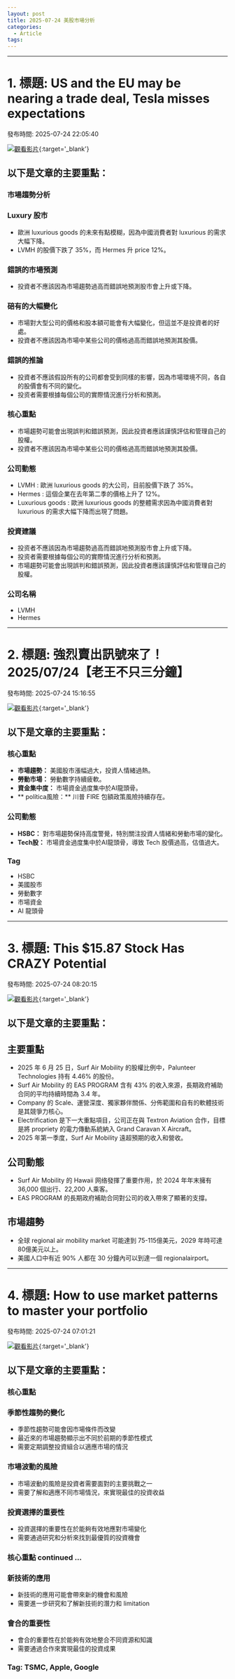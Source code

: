 ```yaml
---
layout: post
title: 2025-07-24 美股市場分析
categories:
  - Article
tags:
---
```


---
# 1. 標題: US and the EU may be nearing a trade deal, Tesla misses expectations
發布時間: 2025-07-24 22:05:40

 [![觀看影片](https://i.ytimg.com/vi/_bKLKo50H1E/sddefault.jpg)](https://www.youtube.com/watch?v=_bKLKo50H1E){:target='_blank'}

## 以下是文章的主要重點：

### 市場趨勢分析

### Luxury 股市
* 歐洲 luxurious goods 的未來有點模糊，因為中國消費者對 luxurious 的需求大幅下降。
* LVMH 的股價下跌了 35%，而 Hermes 升 price 12%。

### 錯誤的市場預測
* 投資者不應該因為市場趨勢過高而錯誤地預測股市會上升或下降。

### 碚有的大幅變化
* 市場對大型公司的價格和股本額可能會有大幅變化，但這並不是投資者的好處。
* 投資者不應該因為市場中某些公司的價格過高而錯誤地預測其股價。

### 錯誤的推論
* 投資者不應該假設所有的公司都會受到同樣的影響，因為市場環境不同，各自的股價會有不同的變化。
* 投资者需要根據每個公司的實際情況進行分析和預測。

### 核心重點
* 市場趨勢可能會出現誤判和錯誤預測，因此投資者應該謹慎評估和管理自己的股權。
* 投資者不應該因為市場中某些公司的價格過高而錯誤地預測其股價。

### 公司動態
* LVMH : 歐洲 luxurious goods 的大公司，目前股價下跌了 35%。
* Hermes : 這個企業在去年第二季的價格上升了 12%。
* Luxurious goods : 歐洲 luxurious goods 的整體需求因為中國消費者對 luxurious 的需求大幅下降而出現了問題。

### 投資建議
* 投资者不應該因為市場趨勢過高而錯誤地預測股市會上升或下降。
* 投资者需要根據每個公司的實際情況進行分析和預測。
* 市場趨勢可能會出現誤判和錯誤預測，因此投資者應該謹慎評估和管理自己的股權。

### 公司名稱
* LVMH
* Hermes

---
# 2. 標題: 強烈賣出訊號來了！ 2025/07/24【老王不只三分鐘】
發布時間: 2025-07-24 15:16:55

 [![觀看影片](https://i.ytimg.com/vi/gu7qj8UAkd4/sddefault.jpg)](https://www.youtube.com/watch?v=gu7qj8UAkd4){:target='_blank'}

## 以下是文章的主要重點：

### **核心重點**

*   **市場趨勢：** 美國股市漲幅過大，投資人情緒過熱。
*   **勞動市場：** 勞動數字持續疲軟。
*   **資金集中度：** 市場資金過度集中於AI龍頭骨。
*   ** política風險：** 川普 FIRE 包額政策風險持續存在。

### **公司動態**

*   **HSBC：** 對市場趨勢保持高度警覺，特別關注投資人情緒和勞動市場的變化。
*   **Tech股：** 市場資金過度集中於AI龍頭骨，導致 Tech 股價過高，估值過大。

### **Tag**

*   HSBC
*   美國股市
*   勞動數字
*   市場資金
*   AI 龍頭骨

---
# 3. 標題: This $15.87 Stock Has CRAZY Potential
發布時間: 2025-07-24 08:20:15

 [![觀看影片](https://i.ytimg.com/vi/-AYtafRw3Jc/sddefault.jpg)](https://www.youtube.com/watch?v=-AYtafRw3Jc){:target='_blank'}

## 以下是文章的主要重點：

## 主要重點

* 2025 年 6 月 25 日，Surf Air Mobility 的股權比例中，Palunteer Technologies 持有 4.46% 的股份。
* Surf Air Mobility 的 EAS PROGRAM 含有 43% 的收入來源，長期政府補助合同的平均持續時間為 3.4 年。
* Company 的 Scale、運營深度、獨家夥伴關係、分佈範圍和自有的軟體技術是其競爭力核心。
* Electrification 是下一大重點項目，公司正在與 Textron Aviation 合作，目標是將 propriety 的電力傳動系統納入 Grand Caravan X Aircraft。
* 2025 年第一季度，Surf Air Mobility 遠超預期的收入和營收。

## 公司動態

* Surf Air Mobility 的 Hawaii 网络發揮了重要作用，於 2024 年年末擁有 36,000 個出行、22,200 人乘客。
* EAS PROGRAM 的長期政府補助合同對公司的收入帶來了顯著的支撐。

## 市場趨勢

* 全球 regional air mobility market 可能達到 75-115億美元，2029 年時可達 80億美元以上。
* 美國人口中有近 90% 人都在 30 分鐘內可以到達一個 regionalairport。

---
# 4. 標題: How to use market patterns to master your portfolio
發布時間: 2025-07-24 07:01:21

 [![觀看影片](https://i.ytimg.com/vi/O2BiD0TuLTc/sddefault.jpg)](https://www.youtube.com/watch?v=O2BiD0TuLTc){:target='_blank'}

## 以下是文章的主要重點：

### 核心重點
### 季節性趨勢的變化

* 季節性趨勢可能會因市場條件而改變
* 最近來的市場趨勢顯示出不同於前期的季節性模式
* 需要定期調整投資組合以適應市場的情況

### 市場波動的風險

* 市場波動的風險是投資者需要面對的主要挑戰之一
* 需要了解和適應不同市場情況，來實現最佳的投資收益

### 投資選擇的重要性

* 投資選擇的重要性在於能夠有效地應對市場變化
* 需要通過研究和分析來找到最優質的投資機會

### 核心重點 continued ...

### 新技術的應用

* 新技術的應用可能會帶來新的機會和風險
* 需要進一步研究和了解新技術的潛力和 limitation

### 會合的重要性

* 會合的重要性在於能夠有效地整合不同資源和知識
* 需要通過合作來實現最佳的投資成果

### Tag: TSMC, Apple, Google

